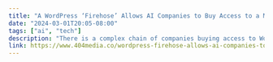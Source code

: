 ```yaml
---
title: "A WordPress ‘Firehose’ Allows AI Companies to Buy Access to a Million Posts a Day"
date: "2024-03-01T20:05-08:00"
tags: ["ai", "tech"]
description: "There is a complex chain of companies buying access to WordPress and Tumblr posts through a company called SocialGist."
link: https://www.404media.co/wordpress-firehose-allows-ai-companies-to-buy-access-to-a-million-posts-a-day/
---
```

